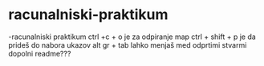 # racunalniski-praktikum
-racunalniski praktikum
ctrl +c + o je za odpiranje map
ctrl + shift + p je da prideš do nabora ukazov
alt gr + tab lahko menjaš med odprtimi stvarmi
dopolni readme???

